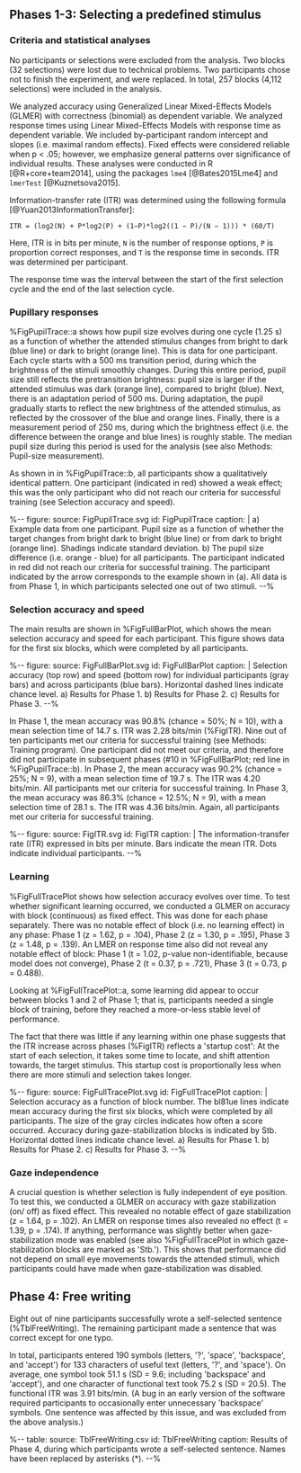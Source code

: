 ## Phases 1-3: Selecting a predefined stimulus

### Criteria and statistical analyses

No participants or selections were excluded from the analysis. Two blocks (32 selections) were lost due to technical problems. Two participants chose not to finish the experiment, and were replaced. In total, 257 blocks (4,112 selections) were included in the analysis.

We analyzed accuracy using Generalized Linear Mixed-Effects Models (GLMER) with correctness (binomial) as dependent variable. We analyzed response times using Linear Mixed-Effects Models with response time as dependent variable. We included by-participant random intercept and slopes (i.e. maximal random effects). Fixed effects were considered reliable when p < .05; however, we emphasize general patterns over significance of individual results. These analyses were conducted in R [@R+core+team2014], using the packages `lme4` [@Bates2015Lme4] and `lmerTest` [@Kuznetsova2015].

Information-transfer rate (ITR) was determined using the following formula [@Yuan2013InformationTransfer]:

    ITR = (log2(N) + P*log2(P) + (1−P)*log2((1 − P)/(N − 1))) * (60/T)

Here, ITR is in bits per minute, `N` is the number of response options, `P` is proportion correct responses, and `T` is the response time in seconds. ITR was determined per participant.

The response time was the interval between the start of the first selection cycle and the end of the last selection cycle.

### Pupillary responses

%FigPupilTrace::a shows how pupil size evolves during one cycle (1.25 s) as a function of whether the attended stimulus changes from bright to dark (blue line) or dark to bright (orange line). This is data for one participant. Each cycle starts with a 500 ms transition period, during which the brightness of the stimuli smoothly changes. During this entire period, pupil size still reflects the pretransition brightness: pupil size is larger if the attended stimulus was dark (orange line), compared to bright (blue). Next, there is an adaptation period of 500 ms. During adaptation, the pupil gradually starts to reflect the new brightness of the attended stimulus, as reflected by the crossover of the blue and orange lines. Finally, there is a measurement period of 250 ms, during which the brightness effect (i.e. the difference between the orange and blue lines) is roughly stable. The median pupil size during this period is used for the analysis (see also Methods: Pupil-size measurement).

As shown in in %FigPupilTrace::b, all participants show a qualitatively identical pattern. One participant (indicated in red) showed a weak effect; this was the only participant who did not reach our criteria for successful training (see Selection accuracy and speed).

%--
figure:
 source: FigPupilTrace.svg
 id: FigPupilTrace
 caption: |
  a) Example data from one participant. Pupil size as a function of whether the target changes from bright dark to bright (blue line) or from dark to bright (orange line). Shadings indicate standard deviation. b) The pupil size difference (i.e. orange - blue) for all participants. The participant indicated in red did not reach our criteria for successful training. The participant indicated by the arrow corresponds to the example shown in (a). All data is from Phase 1, in which participants selected one out of two stimuli.
--%

### Selection accuracy and speed

The main results are shown in %FigFullBarPlot, which shows the mean selection accuracy and speed for each participant. This figure shows data for the first six blocks, which were completed by all participants.

%--
figure:
 source: FigFullBarPlot.svg
 id: FigFullBarPlot
 caption: |
  Selection accuracy (top row) and speed (bottom row) for individual participants (gray bars) and across participants (blue bars). Horizontal dashed lines indicate chance level. a) Results for Phase 1. b) Results for Phase 2. c) Results for Phase 3.
--%

In Phase 1, the mean accuracy was 90.8% (chance = 50%; N = 10), with a mean selection time of 14.7 s. ITR was 2.28 bits/min (%FigITR). Nine out of ten participants met our criteria for successful training (see Methods: Training program). One participant did not meet our criteria, and therefore did not participate in subsequent phases (#10 in %FigFullBarPlot; red line in %FigPupilTrace::b). In Phase 2, the mean accuracy was 90.2% (chance = 25%; N = 9), with a mean selection time of 19.7 s. The ITR was 4.20 bits/min. All participants met our criteria for successful training. In Phase 3, the mean accuracy was 86.3% (chance = 12.5%; N = 9), with a mean selection time of 28.1 s. The ITR was 4.36 bits/min. Again, all participants met our criteria for successful training.

%--
figure:
 source: FigITR.svg
 id: FigITR
 caption: |
  The information-transfer rate (ITR) expressed in bits per minute. Bars indicate the mean ITR. Dots indicate individual participants.
--%

### Learning

%FigFullTracePlot shows how selection accuracy evolves over time. To test whether significant learning occurred, we conducted a GLMER on accuracy with block (continuous) as fixed effect. This was done for each phase separately. There was no notable effect of block (i.e. no learning effect) in any phase: Phase 1 (z = 1.62, p = .104), Phase 2 (z = 1.30, p = .195), Phase 3 (z = 1.48, p = .139). An LMER on response time also did not reveal any notable effect of block: Phase 1 (t = 1.02, p-value non-identifiable, because model does not converge), Phase 2 (t = 0.37, p = .721), Phase 3 (t = 0.73, p = 0.488).

Looking at %FigFullTracePlot::a, some learning did appear to occur between blocks 1 and 2 of Phase 1; that is, participants needed a single block of training, before they reached a more-or-less stable level of performance.

The fact that there was little if any learning within one phase suggests that the ITR increase across phases (%FigITR) reflects a 'startup cost': At the start of each selection, it takes some time to locate, and shift attention towards, the target stimulus. This startup cost is proportionally less when there are more stimuli and selection takes longer.

%--
figure:
 source: FigFullTracePlot.svg
 id: FigFullTracePlot
 caption: |
  Selection accuracy as a function of block number. The bl81ue lines indicate mean accuracy during the first six blocks, which were completed by all participants. The size of the gray circles indicates how often a score occurred. Accuracy during gaze-stabilization blocks is indicated by Stb. Horizontal dotted lines indicate chance level. a) Results for Phase 1. b) Results for Phase 2. c) Results for Phase 3.
--%

### Gaze independence

A crucial question is whether selection is fully independent of eye position. To test this, we conducted a GLMER on accuracy with gaze stabilization (on/ off) as fixed effect. This revealed no notable effect of gaze stabilization (z = 1.64, p = .102). An LMER on response times also revealed no effect (t = 1.39, p = .174). If anything, performance was slightly better when gaze-stabilization mode was enabled (see also %FigFullTracePlot in which gaze-stabilization blocks are marked as 'Stb.'). This shows that performance did not depend on small eye movements towards the attended stimuli, which participants could have made when gaze-stabilization was disabled.

## Phase 4: Free writing

Eight out of nine participants successfully wrote a self-selected sentence (%TblFreeWriting). The remaining participant made a sentence that was correct except for one typo.

In total, participants entered 190 symbols (letters, '?', 'space', 'backspace', and 'accept') for 133 characters of useful text (letters, '?', and 'space'). On average, one symbol took 51.1 s (SD = 9.6; including 'backspace' and 'accept'), and one character of functional text took 75.2 s (SD = 20.5). The functional ITR was 3.91 bits/min. (A bug in an early version of the software required participants to occasionally enter unnecessary 'backspace' symbols. One sentence was affected by this issue, and was excluded from the above analysis.)

%--
table:
 source: TblFreeWriting.csv
 id: TblFreeWriting
 caption: Results of Phase 4, during which participants wrote a self-selected sentence. Names have been replaced by asterisks (*).
--%
